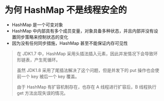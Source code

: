 # 为何 HashMap 不是线程安全的

* HashMap 是一个可变对象
* HashMap 中内部具有多个成员变量，对象具备多种状态，并且内部并没有设置同步策略来控制状态的变化
* 因为没有任何同步措施，HashMap 甚至不能保证内存可见性

> 在 JDK1.7 中，HashMap 采用头插法插入元素，因此并发情况下会导致环形链表，产生死循环。
>
> 虽然 JDK1.8 采用了尾插法解决了这个问题，但是并发下的 put 操作也会使前一个 key 被后一个 key 覆盖。
>
> 由于 HashMap 有扩容机制存在，也存在 A 线程进行扩容后，B 线程执行 get 方法出现失误的情况。
